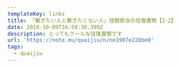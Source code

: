 ```yaml
---
templateKey: links
title: 「繋ぎたい人と繋ぎたくない人」怪獣歌会の往復書簡【1･2】
date: 2018-10-09T16:59:30.399Z
description: とってもクールな往復書簡です
url: 'https://note.mu/quaijiu/n/ne1907e228be0'
tags:
  - quaijiu
---
```


